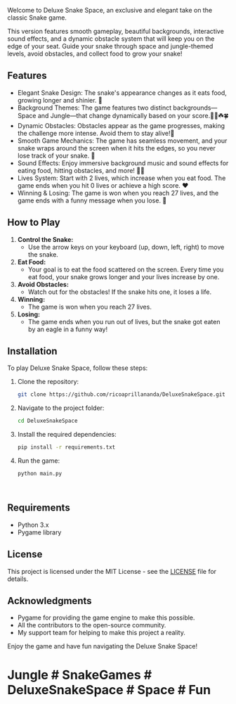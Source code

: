 Welcome to Deluxe Snake Space, an exclusive and elegant take on the classic Snake game. 

This version features smooth gameplay, beautiful backgrounds, interactive sound effects, and a dynamic obstacle system that will keep you on the edge of your seat. Guide your snake through space and jungle-themed levels, avoid obstacles, and collect food to grow your snake!


## Features

- Elegant Snake Design: The snake's appearance changes as it eats food, growing longer and shinier. 🐍
- Background Themes: The game features two distinct backgrounds—Space and Jungle—that change dynamically based on your score.🌳🌲☘️🍀
- Dynamic Obstacles: Obstacles appear as the game progresses, making the challenge more intense. Avoid them to stay alive!🦅
- Smooth Game Mechanics: The game has seamless movement, and your snake wraps around the screen when it hits the edges, so you never lose track of your snake. 🗻
- Sound Effects: Enjoy immersive background music and sound effects for eating food, hitting obstacles, and more! 🎼🎵
- Lives System: Start with 2 lives, which increase when you eat food. The game ends when you hit 0 lives or achieve a high score. ❤️
- Winning & Losing: The game is won when you reach 27 lives, and the game ends with a funny message when you lose. 🍷

  

## How to Play

1. **Control the Snake:**
   - Use the arrow keys on your keyboard (up, down, left, right) to move the snake.
2. **Eat Food:**
   - Your goal is to eat the food scattered on the screen. Every time you eat food, your snake grows longer and your lives increase by one.
3. **Avoid Obstacles:**
   - Watch out for the obstacles! If the snake hits one, it loses a life.
4. **Winning:**
   - The game is won when you reach 27 lives.
5. **Losing:**
   - The game ends when you run out of lives, but the snake got eaten by an eagle in a funny way!
  


## Installation

To play Deluxe Snake Space, follow these steps:

1. Clone the repository:

    ```bash
    git clone https://github.com/ricoaprillananda/DeluxeSnakeSpace.git
    ```

2. Navigate to the project folder:

    ```bash
    cd DeluxeSnakeSpace
    ```

3. Install the required dependencies:

    ```bash
    pip install -r requirements.txt
    ```

4. Run the game:

    ```bash
    python main.py

    
   

## Requirements

- Python 3.x
- Pygame library


## License

This project is licensed under the MIT License - see the [LICENSE](LICENSE) file for details.


## Acknowledgments

- Pygame for providing the game engine to make this possible.
- All the contributors to the open-source community.
- My support team for helping to make this project a reality.

Enjoy the game and have fun navigating the Deluxe Snake Space!

# Jungle # SnakeGames # DeluxeSnakeSpace # Space  # Fun
